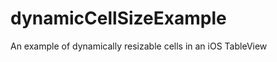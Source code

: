 dynamicCellSizeExample
======================

An example of dynamically resizable cells in an iOS TableView
